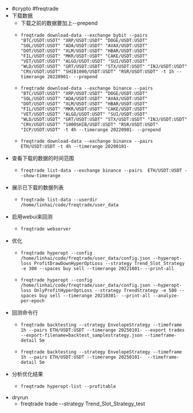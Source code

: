 - #crypto #freqtrade
- 下载数据
	- 下载之前的数据要加上--prepend
	- ```
	  freqtrade download-data --exchange bybit --pairs "BTC/USDT:USDT" "XRP/USDT:USDT" "DOGE/USDT:USDT" "SOL/USDT:USDT" "ADA/USDT:USDT" "AVAX/USDT:USDT" "DOT/USDT:USDT" "XLM/USDT:USDT" "HBAR/USDT:USDT" "FIL/USDT:USDT" "MKR/USDT:USDT" "CAKE/USDT:USDT" "VET/USDT:USDT" "ALGO/USDT:USDT" "SUI/USDT:USDT" "WLD/USDT:USDT" "GRT/USDT:USDT" "STX/USDT:USDT" "INJ/USDT:USDT" "CRV/USDT:USDT" "SHIB1000/USDT:USDT" "RSR/USDT:USDT" -t 1h --timerange 20220901- --prepend
	  ```
	- ```
	  freqtrade download-data --exchange binance --pairs "BTC/USDT:USDT" "XRP/USDT:USDT" "DOGE/USDT:USDT" "SOL/USDT:USDT" "ADA/USDT:USDT" "AVAX/USDT:USDT" "DOT/USDT:USDT" "XLM/USDT:USDT" "HBAR/USDT:USDT" "FIL/USDT:USDT" "MKR/USDT:USDT" "CAKE/USDT:USDT" "VET/USDT:USDT" "ALGO/USDT:USDT" "SUI/USDT:USDT" "WLD/USDT:USDT" "GRT/USDT:USDT" "STX/USDT:USDT" "INJ/USDT:USDT" "CRV/USDT:USDT" "1000SHIB/USDT:USDT" "RSR/USDT:USDT" "ICP/USDT:USDT" -t 4h --timerange 20220901- --prepend
	  ```
	- ```
	  freqtrade download-data --exchange binance --pairs  ETH/USDT:USDT -t 4h --timerange 20200101-
	  ```
- 查看下载的数据的时间范围
	- ```
	  freqtrade list-data --exchange binance --pairs  ETH/USDT:USDT --show-timerange
	  ```
- 展示已下载的数据列表
	- ```
	  freqtrade list-data --userdir /home/linhai/code/freqtrade/user_data
	  ```
- 启用webui来回测
	- ```
	  freqtrade webserver
	  ```
- 优化
	- ```
	  freqtrade hyperopt --config /home/linhai/code/freqtrade/user_data/config.json --hyperopt-loss ProfitDrawDownHyperOptLoss --strategy Trend_Slot_Strategy -e 300 --spaces buy sell --timerange 20221001- --print-all
	  ```
	- ```
	  freqtrade hyperopt --config /home/linhai/code/freqtrade/user_data/config.json --hyperopt-loss OnlyProfitHyperOptLoss --strategy TrendStrategy -e 500 --spaces buy sell --timerange 20210301- --print-all --analyze-per-epoch
	  ```
- 回测命令行
	- ```
	  freqtrade backtesting --strategy EnvelopeStrategy --timeframe 1h --pairs ETH/USDT:USDT --timerange 20250101- --export trades --export-filename=backtest_samplestrategy.json --timeframe-detail 5m
	  ```
	- ```
	  freqtrade backtesting --strategy EnvelopeStrategy --timeframe 1h --pairs ETH/USDT:USDT --timerange 20250101-  --timeframe-detail 5m
	  ```
- 分析优化结果
	- ```
	  freqtrade hyperopt-list --profitable
	  ```
- dryrun
	- freqtrade trade --strategy Trend_Slot_Strategy_test